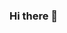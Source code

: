 [](https://komarev.com/ghpvc/?username=rajan-31&color=228ea3)

<!--

![My GitHub stats](https://github-readme-stats.vercel.app/api?username=rajan-31&hide=stars&count_private=true&show_icons=true&theme=dracula&include_all_commits=true&custom_title=My%20GitHub%20Stats)

![My GitHub stats](https://github-readme-stats.vercel.app/api/top-langs/?username=rajan-31&layout=compact)

<a href="https://github.com/anuraghazra/github-readme-stats">
  <img align="center" src="https://github-readme-stats.vercel.app/api?username=rajan-31&hide=stars&count_private=true&show_icons=true&theme=dracula&include_all_commits=true&custom_title=My%20GitHub%20Stats" />
</a>
<a href="https://github.com/anuraghazra/convoychat">
  <img align="center" src="https://github-readme-stats.vercel.app/api/top-langs/?username=rajan-31&layout=compact" />
</a> 

-->

### Hi there 👋

<!--

**rajan-31/rajan-31** is a ✨ _special_ ✨ repository because its `README.md` (this file) appears on your GitHub profile.

Here are some ideas to get you started:

- 🔭 I’m currently working on ...
- 🌱 I’m currently learning ...
- 👯 I’m looking to collaborate on ...
- 🤔 I’m looking for help with ...
- 💬 Ask me about ...
- 📫 How to reach me: ...
- 😄 Pronouns: ...
- ⚡ Fun fact: ...
-->
